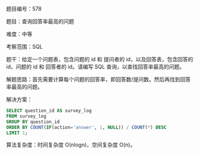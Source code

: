 题目编号：578

题目：查询回答率最高的问题

难度：中等

考察范围：SQL

题干：给定一个问题表，包含问题的 id 和 提问者的 id，以及回答表，包含回答的 id，问题的 id 和 回答者的 id。请编写 SQL 查询，以查找回答率最高的问题。

解题思路：首先需要计算每个问题的回答率，即回答数/提问数。然后再找到回答率最高的问题。

解决方案：

```sql
SELECT question_id AS survey_log
FROM survey_log
GROUP BY question_id
ORDER BY COUNT(IF(action='answer', 1, NULL)) / COUNT(*) DESC
LIMIT 1;
```

算法复杂度：时间复杂度 O(nlogn)，空间复杂度 O(n)。